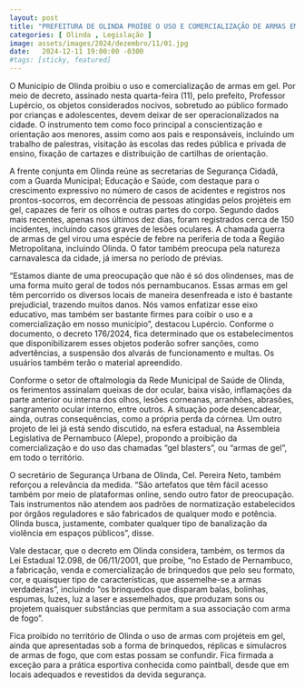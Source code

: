 ```yaml
---
layout: post
title: "PREFEITURA DE OLINDA PROÍBE O USO E COMERCIALIZAÇÃO DE ARMAS EM GEL"
categories: [ Olinda , Legislação ]
image: assets/images/2024/dezembro/11/01.jpg
date:   2024-12-11 19:00:00 -0300
#tags: [sticky, featured]
---
```

O Município de Olinda proibiu o uso e comercialização de armas em gel. Por meio de decreto, assinado nesta quarta-feira (11), pelo prefeito, Professor Lupércio, os objetos considerados nocivos, sobretudo ao público formado por crianças e adolescentes, devem deixar de ser operacionalizados na cidade. O instrumento tem como foco principal a conscientização e orientação aos menores, assim como aos pais e responsáveis, incluindo um trabalho de palestras, visitação às escolas das redes pública e privada de ensino, fixação de cartazes e distribuição de cartilhas de orientação.

A frente conjunta em Olinda reúne as secretarias de Segurança Cidadã, com a Guarda Municipal; Educação e Saúde, com destaque para o crescimento expressivo no número de casos de acidentes e registros nos prontos-socorros, em decorrência de pessoas atingidas pelos projéteis em gel, capazes de ferir os olhos e outras partes do corpo. Segundo dados mais recentes, apenas nos últimos dez dias, foram registrados cerca de 150 incidentes, incluindo casos graves de lesões oculares. A chamada guerra de armas de gel virou uma espécie de febre na periferia de toda a Região Metropolitana, incluindo Olinda. O fator também preocupa pela natureza carnavalesca da cidade, já imersa no período de prévias.

“Estamos diante de uma preocupação que não é só dos olindenses, mas de uma forma muito geral de todos nós pernambucanos. Essas armas em gel têm percorrido os diversos locais de maneira desenfreada e isto é bastante prejudicial, trazendo muitos danos. Nós vamos enfatizar esse eixo educativo, mas também ser bastante firmes para coibir o uso e a comercialização em nosso município”, destacou Lupércio. Conforme o documento, o decreto 176/2024, fica determinado que os estabelecimentos que disponibilizarem esses objetos poderão sofrer sanções, como advertências, a suspensão dos alvarás de funcionamento e multas. Os usuários também terão o material apreendido.

Conforme o setor de oftalmologia da Rede Municipal de Saúde de Olinda, os ferimentos assinalam queixas de dor ocular, baixa visão, inflamações da parte anterior ou interna dos olhos, lesões corneanas, arranhões, abrasões, sangramento ocular interno, entre outros. A situação pode desencadear, ainda, outras consequências, como a própria perda da córnea. Um outro projeto de lei já está sendo discutido, na esfera estadual, na Assembleia Legislativa de Pernambuco (Alepe), propondo a proibição da comercialização e do uso das chamadas “gel blasters”, ou “armas de gel”, em todo o território.

O secretário de Segurança Urbana de Olinda, Cel. Pereira Neto, também reforçou a relevância da medida. “São artefatos que têm fácil acesso também por meio de plataformas online, sendo outro fator de preocupação. Tais instrumentos não atendem aos padrões de normatização estabelecidos por órgãos reguladores e são fabricados de qualquer modo e potência. Olinda busca, justamente, combater qualquer tipo de banalização da violência em espaços públicos”, disse.

Vale destacar, que o decreto em Olinda considera, também, os termos da Lei Estadual  12.098, de 06/11/2001, que proíbe, “no Estado de Pernambuco, a fabricação, venda e comercialização de brinquedos que pelo seu formato, cor, e quaisquer tipo de características, que assemelhe-se a armas verdadeiras”, incluindo “os brinquedos que disparam balas, bolinhas, espumas, luzes, luz a laser e assemelhados, que produzam sons ou projetem quaisquer substâncias que permitam a sua associação com arma de fogo”.

Fica proibido no território de Olinda o uso de armas com projéteis em gel, ainda que apresentadas sob a forma de brinquedos, réplicas e simulacros de armas de fogo, que com estas possam se confundir. Fica firmada a exceção para a prática esportiva conhecida como paintball, desde que em locais adequados e revestidos da devida segurança.